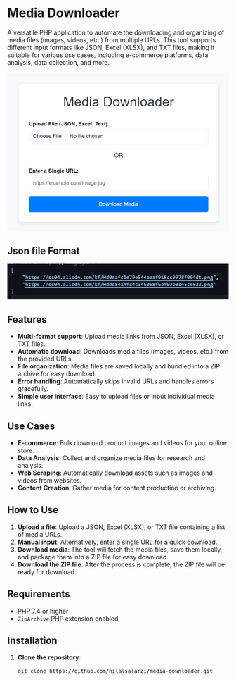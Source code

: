 # Media Downloader

A versatile PHP application to automate the downloading and organizing of media files (images, videos, etc.) from multiple URLs. This tool supports different input formats like JSON, Excel (XLSX), and TXT files, making it suitable for various use cases, including e-commerce platforms, data analysis, data collection, and more.

![Media Downloader](assets/images/media-downloader-hilalsalarzi.png)
## Json file Format 
![Media Downloader](assets/images/json-file-format.png)
## Features
- **Multi-format support**: Upload media links from JSON, Excel (XLSX), or TXT files.
- **Automatic download**: Downloads media files (images, videos, etc.) from the provided URLs.
- **File organization**: Media files are saved locally and bundled into a ZIP archive for easy download.
- **Error handling**: Automatically skips invalid URLs and handles errors gracefully.
- **Simple user interface**: Easy to upload files or input individual media links.

## Use Cases
- **E-commerce**: Bulk download product images and videos for your online store.
- **Data Analysis**: Collect and organize media files for research and analysis.
- **Web Scraping**: Automatically download assets such as images and videos from websites.
- **Content Creation**: Gather media for content production or archiving.

## How to Use

1. **Upload a file**: Upload a JSON, Excel (XLSX), or TXT file containing a list of media URLs.
2. **Manual input**: Alternatively, enter a single URL for a quick download.
3. **Download media**: The tool will fetch the media files, save them locally, and package them into a ZIP file for easy download.
4. **Download the ZIP file**: After the process is complete, the ZIP file will be ready for download.

## Requirements
- PHP 7.4 or higher
- `ZipArchive` PHP extension enabled

## Installation

1. **Clone the repository**: 
   ```bash
   git clone https://github.com/hilalsalarzi/media-downloader.git
